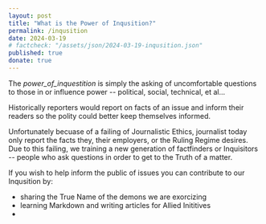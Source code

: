 ```yaml
---
layout: post
title: "What is the Power of Inqusition?"
permalink: /inqusition
date: 2024-03-19
# factcheck: "/assets/json/2024-03-19-inqusition.json"
published: true
donate: true
---
```

The _power_of_inquestition_ is simply the asking of uncomfortable questions to those in or influence power -- political, social, technical, et al...

Historically reporters would report on facts of an issue and inform their readers so the polity could better keep themselves informed. 

Unfortunately becuase of a failing of Journalistic Ethics, journalist today only report the facts they, their employers, or the Ruling Regime desires. Due to this failing, we training a new generation of factfinders or Inquisitors -- people who ask questions in order to get to the Truth of a matter. 

If you wish to help inform the public of issues you can contribute to our Inqusition by:

- sharing the True Name of the demons we are exorcizing
- learning Markdown and writing articles for Allied Inititives
- 


